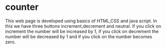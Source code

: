 # counter
This web page is developed using basics of HTML,CSS and java script. In this we have three buttons increment,decrement and neutral. If you click on increment the number will be increased by 1, if you click on decrement the number will be decreased by 1 and if you click on the number becomes zero.
